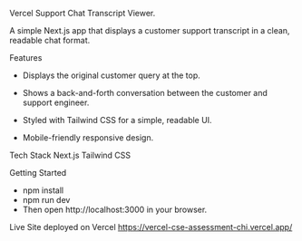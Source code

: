 Vercel Support Chat Transcript Viewer.

A simple Next.js app that displays a customer support transcript in a clean, readable chat format.

Features
- Displays the original customer query at the top.

- Shows a back-and-forth conversation between the customer and support engineer.

- Styled with Tailwind CSS for a simple, readable UI.

- Mobile-friendly responsive design.

Tech Stack
Next.js
Tailwind CSS

Getting Started
- npm install
- npm run dev
- Then open http://localhost:3000 in your browser.

Live Site deployed on Vercel
https://vercel-cse-assessment-chi.vercel.app/
